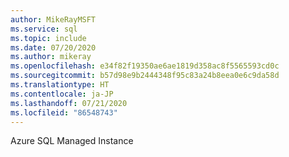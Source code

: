 ```yaml
---
author: MikeRayMSFT
ms.service: sql
ms.topic: include
ms.date: 07/20/2020
ms.author: mikeray
ms.openlocfilehash: e34f82f19350ae6ae1819d358ac8f5565593cd0c
ms.sourcegitcommit: b57d98e9b2444348f95c83a24b8eea0e6c9da58d
ms.translationtype: HT
ms.contentlocale: ja-JP
ms.lasthandoff: 07/21/2020
ms.locfileid: "86548743"
---
```

Azure SQL Managed Instance